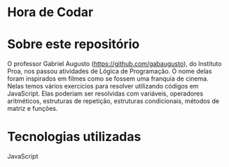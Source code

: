 # Hora de Codar

# Sobre este repositório

O professor Gabriel Augusto (https://github.com/gabaugusto), do Instituto Proa, nos passou atividades de Lógica de Programação. O nome delas foram inspirados em filmes como se fossem uma franquia de cinema.  
Nelas temos vários exercicios para resolver utilizando códigos em JavaScript. Elas poderiam ser resolvidas com variáveis, operadores aritméticos, estruturas de repetição, estruturas condicionais, métodos de matriz e funções.

# Tecnologias utilizadas
JavaScript
